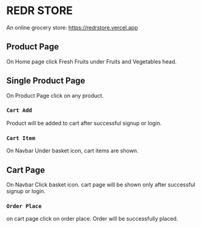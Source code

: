 # REDR STORE 
An online grocery store:
https://redrstore.vercel.app

## Product Page
On Home page click Fresh Fruits under Fruits and Vegetables head.

## Single Product Page
On Product Page click on any product.

### `Cart Add`
Product will be added to cart after successful signup or login.

### `Cart Item`
On Navbar Under basket icon, cart items are shown.

## Cart Page
On Navbar Click basket icon.
cart page will be shown only after successful signup or login.

### `Order Place`
on cart page click on order place.
Order will be successfully placed.


